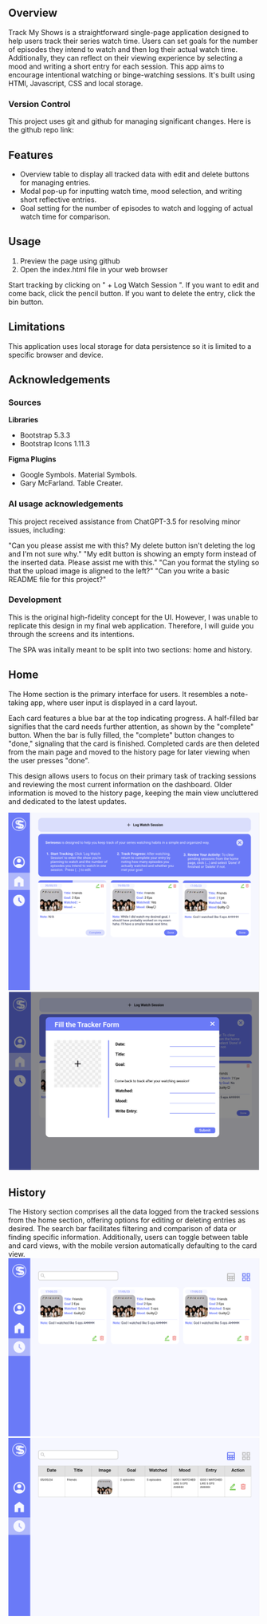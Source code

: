 ## Overview
Track My Shows is a straightforward single-page application designed to help users track their series watch time. Users can set goals for the number of episodes they intend to watch and then log their actual watch time. Additionally, they can reflect on their viewing experience by selecting a mood and writing a short entry for each session. This app aims to encourage intentional watching or binge-watching sessions. It's built using HTMl, Javascript, CSS and local storage.

### Version Control
This project uses git and github for managing significant changes. Here is the github repo link: 

## Features
- Overview table to display all tracked data with edit and delete buttons for managing entries.
- Modal pop-up for inputting watch time, mood selection, and writing short reflective entries.
- Goal setting for the number of episodes to watch and logging of actual watch time for comparison.

## Usage
1. Preview the page using github
2. Open the index.html file in your web browser

Start tracking by clicking on " + Log Watch Session ". If you want to edit and come back, click the pencil button. If you want to delete the entry, click the bin button.

## Limitations
This application uses local storage for data persistence so it is limited to a specific browser and device. 

## Acknowledgements

### Sources
**Libraries**
- Bootstrap 5.3.3
- Bootstrap Icons 1.11.3
  
**Figma Plugins**
  - Google Symbols. Material Symbols.
  - Gary McFarland. Table Creater.

### AI usage acknowledgements
This project received assistance from ChatGPT-3.5 for resolving minor issues, including:

"Can you please assist me with this? My delete button isn't deleting the log and I'm not sure why."
"My edit button is showing an empty form instead of the inserted data. Please assist me with this."
"Can you format the styling so that the upload image is aligned to the left?"
"Can you write a basic README file for this project?"

### Development 
This is the original high-fidelity concept for the UI. However, I was unable to replicate this design in my final web application. Therefore, I will guide you through the screens and its intentions.

The SPA was initally meant to be split into two sections: home and history. 

## Home
The Home section is the primary interface for users. It resembles a note-taking app, where user input is displayed in a card layout.

Each card features a blue bar at the top indicating progress. A half-filled bar signifies that the card needs further attention, as shown by the "complete" button. When the bar is fully filled, the "complete" button changes to "done," signaling that the card is finished. Completed cards are then deleted from the main page and moved to the history page for later viewing when the user presses "done". 

This design allows users to focus on their primary task of tracking sessions and reviewing the most current information on the dashboard. Older information is moved to the history page, keeping the main view uncluttered and dedicated to the latest updates.

![Screenshot of home page figma](/images/home-main.png)
![Screenshot of home page modal figma](/images/home-modal.png)

## History 
The History section comprises all the data logged from the tracked sessions from the home section, offering options for editing or deleting entries as desired. The search bar facilitates filtering and comparison of data or finding specific information. Additionally, users can toggle between table and card views, with the mobile version automatically defaulting to the card view.
![Screenshot of history page card figma](/images/history-card.png)
![Screenshot of history page table figma](/images/history-table.png)

